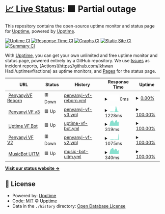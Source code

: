 # [📈 Live Status](https://upptime.github.io/upptime): <!--live status--> **🟧 Partial outage**

This repository contains the open-source uptime monitor and status page for [Upptime](https://upptime.js.org), powered by [Upptime](https://github.com/upptime/upptime).

[![Uptime CI](https://github.com/ikhwan32/uptimevf/workflows/Uptime%20CI/badge.svg)](https://github.com/ikhwan32/uptimevf/actions?query=workflow%3A%22Uptime+CI%22)
[![Response Time CI](https://github.com/ikhwan32/uptimevf/workflows/Response%20Time%20CI/badge.svg)](https://github.com/ikhwan32/uptimevf/actions?query=workflow%3A%22Response+Time+CI%22)
[![Graphs CI](https://github.com/ikhwan32/uptimevf/workflows/Graphs%20CI/badge.svg)](https://github.com/ikhwan32/uptimevf/actions?query=workflow%3A%22Graphs+CI%22)
[![Static Site CI](https://github.com/ikhwan32/uptimevf/workflows/Static%20Site%20CI/badge.svg)](https://github.com/ikhwan32/uptimevf/actions?query=workflow%3A%22Static+Site+CI%22)
[![Summary CI](https://github.com/ikhwan32/uptimevf/workflows/Summary%20CI/badge.svg)](https://github.com/ikhwan32/uptimevf/actions?query=workflow%3A%22Summary+CI%22)

With [Upptime](https://upptime.js.org), you can get your own unlimited and free uptime monitor and status page, powered entirely by a GitHub repository. We use [Issues](https://github.com/upptime/upptime/issues) as incident reports, [Actions](https://github.com/Ikhwan Hadi/uptimevf/actions) as uptime monitors, and [Pages](https://upptime.github.io/upptime) for the status page.

<!--start: status pages-->
<!-- This summary is generated by Upptime (https://github.com/upptime/upptime) -->
<!-- Do not edit this manually, your changes will be overwritten -->
<!-- prettier-ignore -->
| URL | Status | History | Response Time | Uptime |
| --- | ------ | ------- | ------------- | ------ |
| <img alt="" src="https://favicons.githubusercontent.com/vfreborn.nexter32.repl.co" height="13"> [PenyanyiVF Reborn](https://vfreborn.nexter32.repl.co) | 🟥 Down | [penyanyi-vf-reborn.yml](https://github.com/ikhwan32/uptimevf/commits/HEAD/history/penyanyi-vf-reborn.yml) | <details><summary><img alt="Response time graph" src="./graphs/penyanyi-vf-reborn/response-time-week.png" height="20"> 0ms</summary><br><a href="https://ikhwan32.github.io/uptimevf/history/penyanyi-vf-reborn"><img alt="Response time 1374" src="https://img.shields.io/endpoint?url=https%3A%2F%2Fraw.githubusercontent.com%2Fikhwan32%2Fuptimevf%2FHEAD%2Fapi%2Fpenyanyi-vf-reborn%2Fresponse-time.json"></a><br><a href="https://ikhwan32.github.io/uptimevf/history/penyanyi-vf-reborn"><img alt="24-hour response time 0" src="https://img.shields.io/endpoint?url=https%3A%2F%2Fraw.githubusercontent.com%2Fikhwan32%2Fuptimevf%2FHEAD%2Fapi%2Fpenyanyi-vf-reborn%2Fresponse-time-day.json"></a><br><a href="https://ikhwan32.github.io/uptimevf/history/penyanyi-vf-reborn"><img alt="7-day response time 0" src="https://img.shields.io/endpoint?url=https%3A%2F%2Fraw.githubusercontent.com%2Fikhwan32%2Fuptimevf%2FHEAD%2Fapi%2Fpenyanyi-vf-reborn%2Fresponse-time-week.json"></a><br><a href="https://ikhwan32.github.io/uptimevf/history/penyanyi-vf-reborn"><img alt="30-day response time 0" src="https://img.shields.io/endpoint?url=https%3A%2F%2Fraw.githubusercontent.com%2Fikhwan32%2Fuptimevf%2FHEAD%2Fapi%2Fpenyanyi-vf-reborn%2Fresponse-time-month.json"></a><br><a href="https://ikhwan32.github.io/uptimevf/history/penyanyi-vf-reborn"><img alt="1-year response time 1374" src="https://img.shields.io/endpoint?url=https%3A%2F%2Fraw.githubusercontent.com%2Fikhwan32%2Fuptimevf%2FHEAD%2Fapi%2Fpenyanyi-vf-reborn%2Fresponse-time-year.json"></a></details> | <details><summary><a href="https://ikhwan32.github.io/uptimevf/history/penyanyi-vf-reborn">0.00%</a></summary><a href="https://ikhwan32.github.io/uptimevf/history/penyanyi-vf-reborn"><img alt="All-time uptime 0.00%" src="https://img.shields.io/endpoint?url=https%3A%2F%2Fraw.githubusercontent.com%2Fikhwan32%2Fuptimevf%2FHEAD%2Fapi%2Fpenyanyi-vf-reborn%2Fuptime.json"></a><br><a href="https://ikhwan32.github.io/uptimevf/history/penyanyi-vf-reborn"><img alt="24-hour uptime 0.00%" src="https://img.shields.io/endpoint?url=https%3A%2F%2Fraw.githubusercontent.com%2Fikhwan32%2Fuptimevf%2FHEAD%2Fapi%2Fpenyanyi-vf-reborn%2Fuptime-day.json"></a><br><a href="https://ikhwan32.github.io/uptimevf/history/penyanyi-vf-reborn"><img alt="7-day uptime 0.00%" src="https://img.shields.io/endpoint?url=https%3A%2F%2Fraw.githubusercontent.com%2Fikhwan32%2Fuptimevf%2FHEAD%2Fapi%2Fpenyanyi-vf-reborn%2Fuptime-week.json"></a><br><a href="https://ikhwan32.github.io/uptimevf/history/penyanyi-vf-reborn"><img alt="30-day uptime 0.00%" src="https://img.shields.io/endpoint?url=https%3A%2F%2Fraw.githubusercontent.com%2Fikhwan32%2Fuptimevf%2FHEAD%2Fapi%2Fpenyanyi-vf-reborn%2Fuptime-month.json"></a><br><a href="https://ikhwan32.github.io/uptimevf/history/penyanyi-vf-reborn"><img alt="1-year uptime 0.00%" src="https://img.shields.io/endpoint?url=https%3A%2F%2Fraw.githubusercontent.com%2Fikhwan32%2Fuptimevf%2FHEAD%2Fapi%2Fpenyanyi-vf-reborn%2Fuptime-year.json"></a></details>
| <img alt="" src="https://favicons.githubusercontent.com/discord-musicbot.nexter32.repl.co" height="13"> [Penyanyi VF v3](https://discord-musicbot.nexter32.repl.co) | 🟩 Up | [penyanyi-vf-v3.yml](https://github.com/ikhwan32/uptimevf/commits/HEAD/history/penyanyi-vf-v3.yml) | <details><summary><img alt="Response time graph" src="./graphs/penyanyi-vf-v3/response-time-week.png" height="20"> 1228ms</summary><br><a href="https://ikhwan32.github.io/uptimevf/history/penyanyi-vf-v3"><img alt="Response time 937" src="https://img.shields.io/endpoint?url=https%3A%2F%2Fraw.githubusercontent.com%2Fikhwan32%2Fuptimevf%2FHEAD%2Fapi%2Fpenyanyi-vf-v3%2Fresponse-time.json"></a><br><a href="https://ikhwan32.github.io/uptimevf/history/penyanyi-vf-v3"><img alt="24-hour response time 333" src="https://img.shields.io/endpoint?url=https%3A%2F%2Fraw.githubusercontent.com%2Fikhwan32%2Fuptimevf%2FHEAD%2Fapi%2Fpenyanyi-vf-v3%2Fresponse-time-day.json"></a><br><a href="https://ikhwan32.github.io/uptimevf/history/penyanyi-vf-v3"><img alt="7-day response time 1228" src="https://img.shields.io/endpoint?url=https%3A%2F%2Fraw.githubusercontent.com%2Fikhwan32%2Fuptimevf%2FHEAD%2Fapi%2Fpenyanyi-vf-v3%2Fresponse-time-week.json"></a><br><a href="https://ikhwan32.github.io/uptimevf/history/penyanyi-vf-v3"><img alt="30-day response time 722" src="https://img.shields.io/endpoint?url=https%3A%2F%2Fraw.githubusercontent.com%2Fikhwan32%2Fuptimevf%2FHEAD%2Fapi%2Fpenyanyi-vf-v3%2Fresponse-time-month.json"></a><br><a href="https://ikhwan32.github.io/uptimevf/history/penyanyi-vf-v3"><img alt="1-year response time 937" src="https://img.shields.io/endpoint?url=https%3A%2F%2Fraw.githubusercontent.com%2Fikhwan32%2Fuptimevf%2FHEAD%2Fapi%2Fpenyanyi-vf-v3%2Fresponse-time-year.json"></a></details> | <details><summary><a href="https://ikhwan32.github.io/uptimevf/history/penyanyi-vf-v3">100.00%</a></summary><a href="https://ikhwan32.github.io/uptimevf/history/penyanyi-vf-v3"><img alt="All-time uptime 98.67%" src="https://img.shields.io/endpoint?url=https%3A%2F%2Fraw.githubusercontent.com%2Fikhwan32%2Fuptimevf%2FHEAD%2Fapi%2Fpenyanyi-vf-v3%2Fuptime.json"></a><br><a href="https://ikhwan32.github.io/uptimevf/history/penyanyi-vf-v3"><img alt="24-hour uptime 100.00%" src="https://img.shields.io/endpoint?url=https%3A%2F%2Fraw.githubusercontent.com%2Fikhwan32%2Fuptimevf%2FHEAD%2Fapi%2Fpenyanyi-vf-v3%2Fuptime-day.json"></a><br><a href="https://ikhwan32.github.io/uptimevf/history/penyanyi-vf-v3"><img alt="7-day uptime 100.00%" src="https://img.shields.io/endpoint?url=https%3A%2F%2Fraw.githubusercontent.com%2Fikhwan32%2Fuptimevf%2FHEAD%2Fapi%2Fpenyanyi-vf-v3%2Fuptime-week.json"></a><br><a href="https://ikhwan32.github.io/uptimevf/history/penyanyi-vf-v3"><img alt="30-day uptime 99.82%" src="https://img.shields.io/endpoint?url=https%3A%2F%2Fraw.githubusercontent.com%2Fikhwan32%2Fuptimevf%2FHEAD%2Fapi%2Fpenyanyi-vf-v3%2Fuptime-month.json"></a><br><a href="https://ikhwan32.github.io/uptimevf/history/penyanyi-vf-v3"><img alt="1-year uptime 98.67%" src="https://img.shields.io/endpoint?url=https%3A%2F%2Fraw.githubusercontent.com%2Fikhwan32%2Fuptimevf%2FHEAD%2Fapi%2Fpenyanyi-vf-v3%2Fuptime-year.json"></a></details>
| <img alt="" src="https://favicons.githubusercontent.com/uptime-discord-bot.nexter32.repl.co" height="13"> [Uptime VF Bot](https://uptime-discord-bot.nexter32.repl.co) | 🟩 Up | [uptime-vf-bot.yml](https://github.com/ikhwan32/uptimevf/commits/HEAD/history/uptime-vf-bot.yml) | <details><summary><img alt="Response time graph" src="./graphs/uptime-vf-bot/response-time-week.png" height="20"> 319ms</summary><br><a href="https://ikhwan32.github.io/uptimevf/history/uptime-vf-bot"><img alt="Response time 760" src="https://img.shields.io/endpoint?url=https%3A%2F%2Fraw.githubusercontent.com%2Fikhwan32%2Fuptimevf%2FHEAD%2Fapi%2Fuptime-vf-bot%2Fresponse-time.json"></a><br><a href="https://ikhwan32.github.io/uptimevf/history/uptime-vf-bot"><img alt="24-hour response time 314" src="https://img.shields.io/endpoint?url=https%3A%2F%2Fraw.githubusercontent.com%2Fikhwan32%2Fuptimevf%2FHEAD%2Fapi%2Fuptime-vf-bot%2Fresponse-time-day.json"></a><br><a href="https://ikhwan32.github.io/uptimevf/history/uptime-vf-bot"><img alt="7-day response time 319" src="https://img.shields.io/endpoint?url=https%3A%2F%2Fraw.githubusercontent.com%2Fikhwan32%2Fuptimevf%2FHEAD%2Fapi%2Fuptime-vf-bot%2Fresponse-time-week.json"></a><br><a href="https://ikhwan32.github.io/uptimevf/history/uptime-vf-bot"><img alt="30-day response time 569" src="https://img.shields.io/endpoint?url=https%3A%2F%2Fraw.githubusercontent.com%2Fikhwan32%2Fuptimevf%2FHEAD%2Fapi%2Fuptime-vf-bot%2Fresponse-time-month.json"></a><br><a href="https://ikhwan32.github.io/uptimevf/history/uptime-vf-bot"><img alt="1-year response time 760" src="https://img.shields.io/endpoint?url=https%3A%2F%2Fraw.githubusercontent.com%2Fikhwan32%2Fuptimevf%2FHEAD%2Fapi%2Fuptime-vf-bot%2Fresponse-time-year.json"></a></details> | <details><summary><a href="https://ikhwan32.github.io/uptimevf/history/uptime-vf-bot">100.00%</a></summary><a href="https://ikhwan32.github.io/uptimevf/history/uptime-vf-bot"><img alt="All-time uptime 99.20%" src="https://img.shields.io/endpoint?url=https%3A%2F%2Fraw.githubusercontent.com%2Fikhwan32%2Fuptimevf%2FHEAD%2Fapi%2Fuptime-vf-bot%2Fuptime.json"></a><br><a href="https://ikhwan32.github.io/uptimevf/history/uptime-vf-bot"><img alt="24-hour uptime 100.00%" src="https://img.shields.io/endpoint?url=https%3A%2F%2Fraw.githubusercontent.com%2Fikhwan32%2Fuptimevf%2FHEAD%2Fapi%2Fuptime-vf-bot%2Fuptime-day.json"></a><br><a href="https://ikhwan32.github.io/uptimevf/history/uptime-vf-bot"><img alt="7-day uptime 100.00%" src="https://img.shields.io/endpoint?url=https%3A%2F%2Fraw.githubusercontent.com%2Fikhwan32%2Fuptimevf%2FHEAD%2Fapi%2Fuptime-vf-bot%2Fuptime-week.json"></a><br><a href="https://ikhwan32.github.io/uptimevf/history/uptime-vf-bot"><img alt="30-day uptime 99.82%" src="https://img.shields.io/endpoint?url=https%3A%2F%2Fraw.githubusercontent.com%2Fikhwan32%2Fuptimevf%2FHEAD%2Fapi%2Fuptime-vf-bot%2Fuptime-month.json"></a><br><a href="https://ikhwan32.github.io/uptimevf/history/uptime-vf-bot"><img alt="1-year uptime 99.20%" src="https://img.shields.io/endpoint?url=https%3A%2F%2Fraw.githubusercontent.com%2Fikhwan32%2Fuptimevf%2FHEAD%2Fapi%2Fuptime-vf-bot%2Fuptime-year.json"></a></details>
| <img alt="" src="https://favicons.githubusercontent.com/evobot-1.nexter32.repl.co" height="13"> [Penyanyi VF V2](https://evobot-1.nexter32.repl.co) | 🟥 Down | [penyanyi-vf-v2.yml](https://github.com/ikhwan32/uptimevf/commits/HEAD/history/penyanyi-vf-v2.yml) | <details><summary><img alt="Response time graph" src="./graphs/penyanyi-vf-v2/response-time-week.png" height="20"> 1075ms</summary><br><a href="https://ikhwan32.github.io/uptimevf/history/penyanyi-vf-v2"><img alt="Response time 977" src="https://img.shields.io/endpoint?url=https%3A%2F%2Fraw.githubusercontent.com%2Fikhwan32%2Fuptimevf%2FHEAD%2Fapi%2Fpenyanyi-vf-v2%2Fresponse-time.json"></a><br><a href="https://ikhwan32.github.io/uptimevf/history/penyanyi-vf-v2"><img alt="24-hour response time 305" src="https://img.shields.io/endpoint?url=https%3A%2F%2Fraw.githubusercontent.com%2Fikhwan32%2Fuptimevf%2FHEAD%2Fapi%2Fpenyanyi-vf-v2%2Fresponse-time-day.json"></a><br><a href="https://ikhwan32.github.io/uptimevf/history/penyanyi-vf-v2"><img alt="7-day response time 1075" src="https://img.shields.io/endpoint?url=https%3A%2F%2Fraw.githubusercontent.com%2Fikhwan32%2Fuptimevf%2FHEAD%2Fapi%2Fpenyanyi-vf-v2%2Fresponse-time-week.json"></a><br><a href="https://ikhwan32.github.io/uptimevf/history/penyanyi-vf-v2"><img alt="30-day response time 536" src="https://img.shields.io/endpoint?url=https%3A%2F%2Fraw.githubusercontent.com%2Fikhwan32%2Fuptimevf%2FHEAD%2Fapi%2Fpenyanyi-vf-v2%2Fresponse-time-month.json"></a><br><a href="https://ikhwan32.github.io/uptimevf/history/penyanyi-vf-v2"><img alt="1-year response time 977" src="https://img.shields.io/endpoint?url=https%3A%2F%2Fraw.githubusercontent.com%2Fikhwan32%2Fuptimevf%2FHEAD%2Fapi%2Fpenyanyi-vf-v2%2Fresponse-time-year.json"></a></details> | <details><summary><a href="https://ikhwan32.github.io/uptimevf/history/penyanyi-vf-v2">100.00%</a></summary><a href="https://ikhwan32.github.io/uptimevf/history/penyanyi-vf-v2"><img alt="All-time uptime 99.07%" src="https://img.shields.io/endpoint?url=https%3A%2F%2Fraw.githubusercontent.com%2Fikhwan32%2Fuptimevf%2FHEAD%2Fapi%2Fpenyanyi-vf-v2%2Fuptime.json"></a><br><a href="https://ikhwan32.github.io/uptimevf/history/penyanyi-vf-v2"><img alt="24-hour uptime 99.99%" src="https://img.shields.io/endpoint?url=https%3A%2F%2Fraw.githubusercontent.com%2Fikhwan32%2Fuptimevf%2FHEAD%2Fapi%2Fpenyanyi-vf-v2%2Fuptime-day.json"></a><br><a href="https://ikhwan32.github.io/uptimevf/history/penyanyi-vf-v2"><img alt="7-day uptime 100.00%" src="https://img.shields.io/endpoint?url=https%3A%2F%2Fraw.githubusercontent.com%2Fikhwan32%2Fuptimevf%2FHEAD%2Fapi%2Fpenyanyi-vf-v2%2Fuptime-week.json"></a><br><a href="https://ikhwan32.github.io/uptimevf/history/penyanyi-vf-v2"><img alt="30-day uptime 99.82%" src="https://img.shields.io/endpoint?url=https%3A%2F%2Fraw.githubusercontent.com%2Fikhwan32%2Fuptimevf%2FHEAD%2Fapi%2Fpenyanyi-vf-v2%2Fuptime-month.json"></a><br><a href="https://ikhwan32.github.io/uptimevf/history/penyanyi-vf-v2"><img alt="1-year uptime 99.07%" src="https://img.shields.io/endpoint?url=https%3A%2F%2Fraw.githubusercontent.com%2Fikhwan32%2Fuptimevf%2FHEAD%2Fapi%2Fpenyanyi-vf-v2%2Fuptime-year.json"></a></details>
| <img alt="" src="https://favicons.githubusercontent.com/musicbot-uitm.nexter32.repl.co" height="13"> [MusicBot UITM](https://MusicBot-UITM.nexter32.repl.co) | 🟩 Up | [music-bot-uitm.yml](https://github.com/ikhwan32/uptimevf/commits/HEAD/history/music-bot-uitm.yml) | <details><summary><img alt="Response time graph" src="./graphs/music-bot-uitm/response-time-week.png" height="20"> 340ms</summary><br><a href="https://ikhwan32.github.io/uptimevf/history/music-bot-uitm"><img alt="Response time 972" src="https://img.shields.io/endpoint?url=https%3A%2F%2Fraw.githubusercontent.com%2Fikhwan32%2Fuptimevf%2FHEAD%2Fapi%2Fmusic-bot-uitm%2Fresponse-time.json"></a><br><a href="https://ikhwan32.github.io/uptimevf/history/music-bot-uitm"><img alt="24-hour response time 407" src="https://img.shields.io/endpoint?url=https%3A%2F%2Fraw.githubusercontent.com%2Fikhwan32%2Fuptimevf%2FHEAD%2Fapi%2Fmusic-bot-uitm%2Fresponse-time-day.json"></a><br><a href="https://ikhwan32.github.io/uptimevf/history/music-bot-uitm"><img alt="7-day response time 340" src="https://img.shields.io/endpoint?url=https%3A%2F%2Fraw.githubusercontent.com%2Fikhwan32%2Fuptimevf%2FHEAD%2Fapi%2Fmusic-bot-uitm%2Fresponse-time-week.json"></a><br><a href="https://ikhwan32.github.io/uptimevf/history/music-bot-uitm"><img alt="30-day response time 356" src="https://img.shields.io/endpoint?url=https%3A%2F%2Fraw.githubusercontent.com%2Fikhwan32%2Fuptimevf%2FHEAD%2Fapi%2Fmusic-bot-uitm%2Fresponse-time-month.json"></a><br><a href="https://ikhwan32.github.io/uptimevf/history/music-bot-uitm"><img alt="1-year response time 972" src="https://img.shields.io/endpoint?url=https%3A%2F%2Fraw.githubusercontent.com%2Fikhwan32%2Fuptimevf%2FHEAD%2Fapi%2Fmusic-bot-uitm%2Fresponse-time-year.json"></a></details> | <details><summary><a href="https://ikhwan32.github.io/uptimevf/history/music-bot-uitm">100.00%</a></summary><a href="https://ikhwan32.github.io/uptimevf/history/music-bot-uitm"><img alt="All-time uptime 99.82%" src="https://img.shields.io/endpoint?url=https%3A%2F%2Fraw.githubusercontent.com%2Fikhwan32%2Fuptimevf%2FHEAD%2Fapi%2Fmusic-bot-uitm%2Fuptime.json"></a><br><a href="https://ikhwan32.github.io/uptimevf/history/music-bot-uitm"><img alt="24-hour uptime 100.00%" src="https://img.shields.io/endpoint?url=https%3A%2F%2Fraw.githubusercontent.com%2Fikhwan32%2Fuptimevf%2FHEAD%2Fapi%2Fmusic-bot-uitm%2Fuptime-day.json"></a><br><a href="https://ikhwan32.github.io/uptimevf/history/music-bot-uitm"><img alt="7-day uptime 100.00%" src="https://img.shields.io/endpoint?url=https%3A%2F%2Fraw.githubusercontent.com%2Fikhwan32%2Fuptimevf%2FHEAD%2Fapi%2Fmusic-bot-uitm%2Fuptime-week.json"></a><br><a href="https://ikhwan32.github.io/uptimevf/history/music-bot-uitm"><img alt="30-day uptime 99.82%" src="https://img.shields.io/endpoint?url=https%3A%2F%2Fraw.githubusercontent.com%2Fikhwan32%2Fuptimevf%2FHEAD%2Fapi%2Fmusic-bot-uitm%2Fuptime-month.json"></a><br><a href="https://ikhwan32.github.io/uptimevf/history/music-bot-uitm"><img alt="1-year uptime 99.82%" src="https://img.shields.io/endpoint?url=https%3A%2F%2Fraw.githubusercontent.com%2Fikhwan32%2Fuptimevf%2FHEAD%2Fapi%2Fmusic-bot-uitm%2Fuptime-year.json"></a></details>

<!--end: status pages-->

[**Visit our status website →**](https://upptime.github.io/upptime)

## 📄 License

- Powered by: [Upptime](https://github.com/upptime/upptime)
- Code: [MIT](./LICENSE) © [Upptime](https://upptime.js.org)
- Data in the `./history` directory: [Open Database License](https://opendatacommons.org/licenses/odbl/1-0/)
